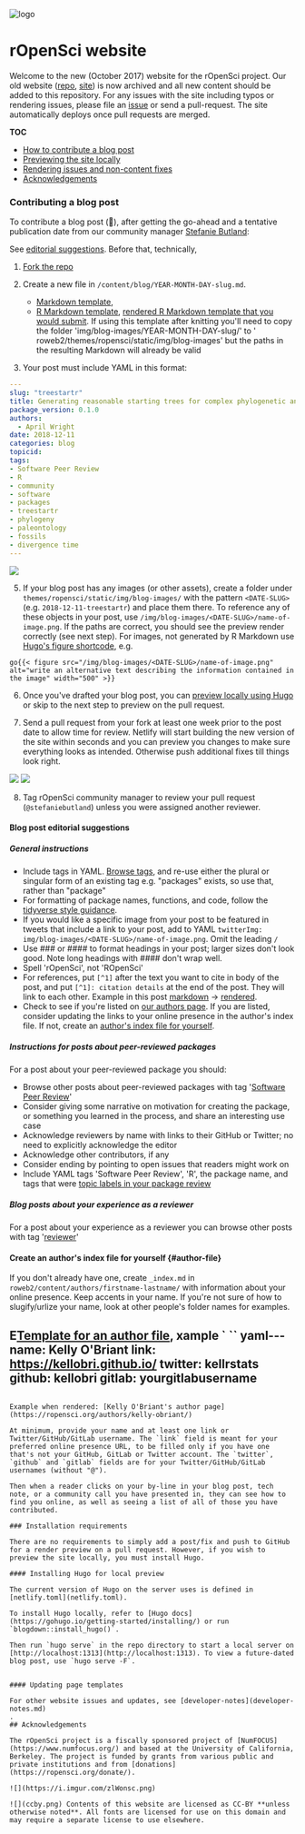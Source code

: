 ![logo](https://i.imgur.com/jNpQMPW.png)
# rOpenSci website

Welcome to the new (October 2017) website for the rOpenSci project. Our old website ([repo](https://github.com/ropensci/roweb), [site](http://legacy.ropensci.org/)) is now archived and all new content should be added to this repository. For any issues with the site including typos or rendering issues, please file an [issue](https://github.com/ropensci/roweb2/issues) or send a pull-request. The site automatically deploys once pull requests are merged.

__TOC__

- [How to contribute a blog post](#contributing-a-blog-post)
- [Previewing the site locally](#installing-hugo-for-local-preview)
- [Rendering issues and non-content fixes](#updating-page-templates)
- [Acknowledgements](#acknowledgements)

### Contributing a blog post

To contribute a blog post (🙏), after getting the go-ahead and a tentative publication date from our community manager [Stefanie Butland](https://ropensci.org/authors/stefanie-butland/):

See [editorial suggestions](#blog-post-editorial-suggestions). Before that, technically,

1. [Fork the repo](https://happygitwithr.com/fork-and-clone.html)
2. Create a new file in `/content/blog/YEAR-MONTH-DAY-slug.md`.
    * [Markdown template](2019-06-04-post-template.md), 
    * [R Markdown template](2019-06-04-post-template-rmd.Rmd), [rendered R Markdown template that you would submit](2019-06-04-post-template-rmd.md). If using this template after knitting you'll need to copy the folder 'img/blog-images/YEAR-MONTH-DAY-slug/' to ' roweb2/themes/ropensci/static/img/blog-images' but the paths in the resulting Markdown will already be valid

3. Your post must include YAML in this format:

```yaml
---
slug: "treestartr"
title: Generating reasonable starting trees for complex phylogenetic analyses
package_version: 0.1.0
authors:
  - April Wright
date: 2018-12-11
categories: blog
topicid:
tags:
- Software Peer Review
- R
- community
- software
- packages
- treestartr
- phylogeny
- paleontology
- fossils
- divergence time
---
```

![](https://i.imgur.com/Ng9VE0J.png)

5. If your blog post has any images (or other assets), create a folder under `themes/ropensci/static/img/blog-images/` with the pattern `<DATE-SLUG>` (e.g. `2018-12-11-treestartr`) and place them there. To reference any of these objects in your post,  use `/img/blog-images/<DATE-SLUG>/name-of-image.png`. If the paths are correct, you should see the preview render correctly (see next step). For images, not generated by R Markdown use [Hugo's figure shortcode](https://gohugo.io/content-management/shortcodes/#figure), e.g.

```
go{{< figure src="/img/blog-images/<DATE-SLUG>/name-of-image.png" alt="write an alternative text describing the information contained in the image" width="500" >}}
```

6. Once you've drafted your blog post, you can [preview locally using Hugo](#installing-hugo-for-local-preview) or skip to the next step to preview on the pull request. 

7. Send a pull request from your fork at least one week prior to the post date to allow time for review. Netlify will start building the new version of the site within seconds and you can preview you changes to make sure everything looks as intended. Otherwise push additional fixes till things look right.  

![](https://i.imgur.com/HYcQyB4.png)
![](https://i.imgur.com/0deI0d3.png)

8. Tag rOpenSci community manager to review your pull request (`@stefaniebutland`) unless you were assigned another reviewer.

#### Blog post editorial suggestions

##### General instructions

- Include tags in YAML. [Browse tags](https://ropensci.org/tags/), and re-use either the plural or singular form of an existing tag e.g. "packages" exists, so use that, rather than "package"
- For formatting of package names, functions, and code, follow the [tidyverse style guidance](https://style.tidyverse.org/documentation.html#r-code).
- If you would like a specific image from your post to be featured in tweets that include a link to your post, add to YAML `twitterImg: img/blog-images/<DATE-SLUG>/name-of-image.png`. Omit the leading `/`
- Use ### or #### to format headings in your post; larger sizes don't look good. Note long headings with #### don't wrap well.
- Spell 'rOpenSci', not 'ROpenSci'
- For references, put `[^1]` after the text you want to cite in body of the post, and put `[^1]: citation details` at the end of the post. They will link to each other. Example in this post [markdown](https://raw.githubusercontent.com/ropensci/roweb2/master/content/blog/2019-04-18-ropensci-mee.md) -> [rendered](https://ropensci.org/blog/2019/04/18/wild-standards/). 
- Check to see if you're listed on [our authors page](https://ropensci.org/authors/). If you are listed, consider updating the links to your online presence in the author's index file. If not, create an [author's index file for yourself](#author-file). 

##### Instructions for posts about peer-reviewed packages

For a post about your peer-reviewed package you should:
- Browse other posts about peer-reviewed packages with tag '[Software Peer Review](https://ropensci.org/tags/software-peer-review/)'
- Consider giving some narrative on motivation for creating the package, or something you learned in the process, and share an interesting use case
- Acknowledge reviewers by name with links to their GitHub or Twitter; no need to explicitly acknowledge the editor
- Acknowledge other contributors, if any
- Consider ending by pointing to open issues that readers might work on
- Include YAML tags 'Software Peer Review', 'R', the package name, and tags that were [topic labels in your package review](https://github.com/ropensci/software-review/labels)

##### Blog posts about your experience as a reviewer

For a post about your experience as a reviewer you can browse other posts with tag '[reviewer](https://ropensci.org/tags/reviewer/)'

#### Create an author's index file for yourself {#author-file}

If you don't already have one, create `_index.md` in `roweb2/content/authors/firstname-lastname/` with information about your online presence. Keep accents in your name. If you're not sure of how to slugify/urlize your name, look at other people's folder names for examples.

E[Template for an author file](author-name.md), xample 
`
``
yaml---
name: Kelly O'Briant
link: https://kellobri.github.io/
twitter: kellrstats
github: kellobri
gitlab: yourgitlabusername
---
```

Example when rendered: [Kelly O'Briant's author page](https://ropensci.org/authors/kelly-obriant/)

At minimum, provide your name and at least one link or Twitter/GitHub/GitLab username. The `link` field is meant for your preferred online presence URL, to be filled only if you have one that's not your GitHub, GitLab or Twitter account. The `twitter`, `github` and `gitlab` fields are for your Twitter/GitHub/GitLab usernames (without "@").

Then when a reader clicks on your by-line in your blog post, tech note, or a community call you have presented in, they can see how to find you online, as well as seeing a list of all of those you have contributed. 

### Installation requirements

There are no requirements to simply add a post/fix and push to GitHub for a render preview on a pull request. However, if you wish to preview the site locally, you must install Hugo.

#### Installing Hugo for local preview

The current version of Hugo on the server uses is defined in [netlify.toml](netlify.toml). 

To install Hugo locally, refer to [Hugo docs](https://gohugo.io/getting-started/installing/) or run `blogdown::install_hugo()`.

Then run `hugo serve` in the repo directory to start a local server on [http://localhost:1313](http://localhost:1313). To view a future-dated blog post, use `hugo serve -F`.


#### Updating page templates

For other website issues and updates, see [developer-notes](developer-notes.md)
.
## Acknowledgements

The rOpenSci project is a fiscally sponsored project of [NumFOCUS](https://www.numfocus.org/) and based at the University of California, Berkeley. The project is funded by grants from various public and private institutions and from [donations](https://ropensci.org/donate/).

![](https://i.imgur.com/zlWonsc.png)

![](ccby.png) Contents of this website are licensed as CC-BY **unless otherwise noted**. All fonts are licensed for use on this domain and may require a separate license to use elsewhere.
